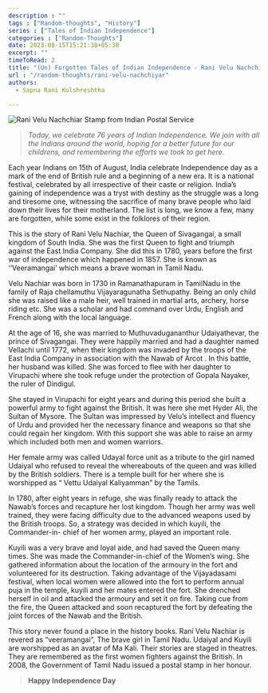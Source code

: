 ```yaml
---
description : ""
tags : ["Random-thoughts", "History"]
series : ["Tales of Indian Independence"]
categories : ["Random-Thoughts"]
date: 2023-08-15T15:21:38+05:30
excerpt: ""
timeToRead: 2
title: "(Un) Forgotten Tales of Indian Independence - Rani Velu Nachchiyar"
url : "/random-thoughts/rani-velu-nachchiyar" 
authors:
  - Sapna Rani Kulshreshtha

---
```

![Rani Velu Nachchiar Stamp from Indian Postal Service](/images/rani_velu_nachchiyar_stamp.jpg "Rani Velu Nachchiyar")

> _Today, we celebrate 76 years of Indian Independence. We join with all the Indians around the world, hoping for a better future for our childrens, and remembering the efforts we took to get here._

Each year Indians on 15th of August, India celebrate Independence day as a mark  of the end of British rule and a beginning  of a new era. It is a national festival, celebrated by all irrespective of their caste or religion. India’s gaining of independence was a tryst with destiny as the struggle was a long and tiresome one, witnessing the sacrifice of   many brave people who laid down their lives for their motherland. The list is long, we know a few, many are forgotten, while some exist in the folklores of their region. 

This is the story of Rani Velu Nachiar, the Queen of Sivagangai, a small kingdom of South India. She was the first Queen to fight and triumph against  the  East India Company. She did this in 1780, years before the first war of independence which happened in 1857. She is known as ‘‘Veeramangai’ which means a brave woman in Tamil Nadu.

Velu Nachiar was  born in 1730 in Ramanathapuram in TamilNadu in the family of Raja chellamuthu Vijayaragunatha Sethupathy.  Being an only child she was raised like a male heir, well trained in martial arts, archery, horse riding etc. She was a scholar and had command over Urdu, English and French  along with the local  language.

At the age of 16, she was married to Muthuvadugananthur Udaiyathevar, the prince of Sivagangai. They were happily married and had a daughter named Vellachi until 1772, when their kingdom was invaded by the troops of the East India Company in association with the Nawab of Arcot . In this battle, her husband was killed. She was forced to flee  with her daughter to Virupachi where she took refuge under the protection of Gopala Nayaker, the ruler of Dindigul.

She stayed in Virupachi for eight years and during this period she built a powerful army to fight against the British. It was here she met Hyder Ali, the Sultan of Mysore. The Sultan was impressed by Velu’s intellect  and fluency of Urdu and provided her the necessary finance and weapons so that she could regain her kingdom. With this support she was able to raise an army which included both men and women warriors.

Her female army was called Udayal force unit as a tribute to the girl named Udaiyal who refused to reveal the whereabouts of the queen and was killed by the British soldiers. There is a temple built for her where she is worshipped as “ Vettu Udaiyal Kaliyamman” by the Tamils. 

In 1780, after eight years in refuge, she was finally ready to attack the Nawab’s forces  and recapture her lost kingdom.  Though her army was well trained, they were facing  difficulty due to the advanced weapons used by the British troops.  So, a strategy was decided in which kuyili,  the Commander-in- chief of her women army,  played an important role. 

Kuyili was a very brave and loyal aide, and had saved the Queen many times.  She was made the Commander-in-chief of the Women’s wing. She gathered information about the location of the armoury in the fort and volunteered for its destruction. Taking advantage of the Vijayadasami festival, when local women were allowed into the fort to perform annual puja in the temple, kuyili and her mates entered the fort. She drenched herself in  oil and attacked the armoury and set it on fire. Taking cue from the fire, the Queen attacked and soon recaptured the fort by defeating the joint forces of the Nawab and the British.  

This story never found a place in the history books. Rani Velu Nachiar is revered as “veeramangai”, The brave girl in Tamil Nadu. Udaiyal and Kuyili are worshipped as an avatar of Ma Kali.  Their stories are staged in theatres. They are remembered as the first women fighters against the British. In 2008, the Government of Tamil Nadu issued a postal stamp in her  honour. 


> **Happy Independence Day** 